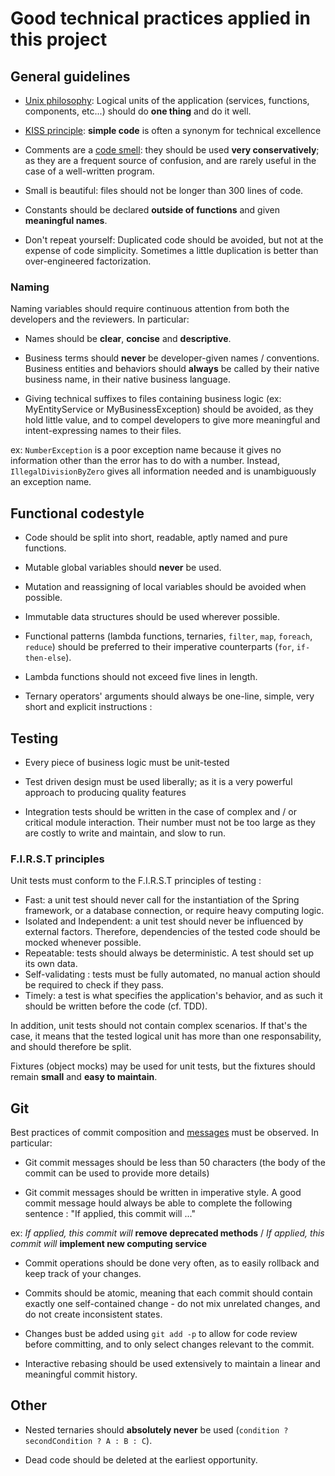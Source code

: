 # Good technical practices applied in this project

## General guidelines

- [Unix philosophy](https://en.wikipedia.org/wiki/Unix_philosophy): Logical units of the application (services, functions, components, etc...) should do **one thing** and do it well.

- [KISS principle](https://fr.wikipedia.org/wiki/Principe_KISS): **simple code** is often a synonym for technical excellence

- Comments are a [code smell](https://en.wikipedia.org/wiki/Code_smell): they should be used **very conservatively**; as they are a frequent source of confusion, and are rarely useful in the case of a well-written program.

- Small is beautiful: files should not be longer than 300 lines of code.

- Constants should be declared **outside of functions** and given **meaningful names**.

- Don't repeat yourself: Duplicated code should be avoided, but not at the expense of code simplicity. Sometimes a little duplication is better than over-engineered factorization.

### Naming

Naming variables should require continuous attention from both the developers and the reviewers. In particular:

- Names should be **clear**, **concise** and **descriptive**.

- Business terms should **never** be developer-given names / conventions. Business entities and behaviors should **always** be called by their native business name, in their native business language.

- Giving technical suffixes to files containing business logic (ex: MyEntityService or MyBusinessException) should be avoided, as they hold little value, and to compel developers to give more meaningful and intent-expressing names to their files.

ex: ``NumberException`` is a poor exception name because it gives no information other than the error has to do with a number. Instead, ``IllegalDivisionByZero`` gives all information needed and is unambiguously an exception name.

## Functional codestyle

- Code should be split into short, readable, aptly named and pure functions.

- Mutable global variables should **never** be used.

- Mutation and reassigning of local variables should be avoided when possible.

- Immutable data structures should be used wherever possible.

- Functional patterns (lambda functions, ternaries, `filter`, `map`, `foreach`, `reduce`) should be preferred to their imperative counterparts (`for`, `if-then-else`).

- Lambda functions should not exceed five lines in length.

- Ternary operators' arguments should always be one-line, simple, very short and explicit instructions :

## Testing

- Every piece of business logic must be unit-tested

- Test driven design must be used liberally; as it is a very powerful approach to producing quality features

- Integration tests should be written in the case of complex and / or critical module interaction. Their number must not be too large as they are costly to write and maintain, and slow to run.

### F.I.R.S.T principles

Unit tests must conform to the F.I.R.S.T principles of testing :

- Fast: a unit test should never call for the instantiation of the Spring framework, or a database connection, or require heavy computing logic.
- Isolated and Independent: a unit test should never be influenced by external factors. Therefore, dependencies of the tested code should be mocked whenever possible.
- Repeatable: tests should always be deterministic. A test should set up its own data.
- Self-validating : tests must be fully automated, no manual action should be required to check if they pass.
- Timely: a test is what specifies the application's behavior, and as such it should be written before the code (cf. TDD).

In addition, unit tests should not contain complex scenarios. If that's the case, it means that the tested logical unit has more than one responsability, and should therefore be split.

Fixtures (object mocks) may be used for unit tests, but the fixtures should remain **small** and **easy to maintain**.

## Git

Best practices of commit composition and [messages](https://chris.beams.io/posts/git-commit/) must be observed. In particular:

- Git commit messages should be less than 50 characters (the body of the commit can be used to provide more details)

- Git commit messages should be written in imperative style. A good commit message hould always be able to complete the following sentence : "If applied, this commit will ..."

ex: _If applied, this commit will_ **remove deprecated methods** / _If applied, this commit will_ **implement new computing service**

- Commit operations should be done very often, as to easily rollback and keep track of your changes.

- Commits should be atomic, meaning that each commit should contain exactly one self-contained change - do not mix unrelated changes, and do not create inconsistent states.

- Changes bust be added using ``git add -p`` to allow for code review before committing, and to only select changes relevant to the commit.

- Interactive rebasing should be used extensively to maintain a linear and meaningful commit history.

## Other

- Nested ternaries should **absolutely never** be used (``condition ? secondCondition ? A : B : C``).

- Dead code should be deleted at the earliest opportunity.
